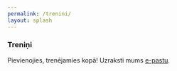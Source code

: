 ```yaml
---
permalink: /trenini/
layout: splash
---
```

### Treniņi

Pievienojies, trenējamies kopā! Uzraksti mums [e-pastu](mailto:riga.hit.factor@gmail.com).

